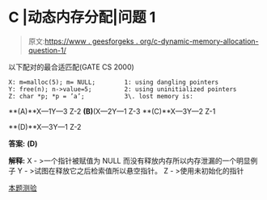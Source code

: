 # C |动态内存分配|问题 1

> 原文:[https://www . geesforgeks . org/c-dynamic-memory-allocation-question-1/](https://www.geeksforgeeks.org/c-dynamic-memory-allocation-question-1/)

以下配对的最合适匹配(GATE CS 2000)

```
X: m=malloc(5); m= NULL;        1: using dangling pointers
Y: free(n); n->value=5;         2: using uninitialized pointers
Z: char *p; *p = ’a’;           3\. lost memory is:
```

**(A)**X—1Y—3 Z-2
**(B)**(X—2Y—1 Z-3
**(C)**X—3Y—2 Z-1

**(D)**X—3Y—1 Z-2

**答案:** **(D)**

**解释:** X - >一个指针被赋值为 NULL 而没有释放内存所以内存泄漏的一个明显例子
Y - >试图在释放它之后检索值所以悬空指针。
Z - >使用未初始化的指针

[本题测验](https://www.geeksforgeeks.org/quiz-corner-gq/)